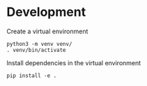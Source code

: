 # Development
Create a virtual environment
```
python3 -m venv venv/
. venv/bin/activate
```

Install dependencies in the virtual environment
```
pip install -e .
```
